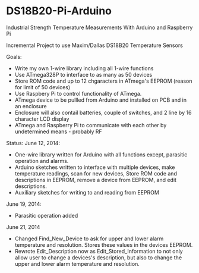 DS18B20-Pi-Arduino
==================

Industrial Strength Temperature Measurements With Arduino and Raspberry Pi

Incremental Project to use Maxim/Dallas DS18B20 Temperature Sensors

Goals:
* Write my own 1-wire library including all 1-wire functions
* Use ATmega328P to interface to as many as 50 devices
* Store ROM code and up to 12 chgaracters in ATmega's EEPROM (reason for limit of 50 devices)
* Use Raspbery Pi to control functionality of ATmega.
* ATmega device to be pullled from Arduino and installed on PCB and in an enclosure
* Enclosure will also contail batteries, couple of switches, and 2 line by 16 character LCD display
* ATmega and Raspberry Pi to communicate with each other by undetermined means - probably RF

Status:
  June 12, 2014:  
  *  One-wire library written for Arduino with all functions except, parasitic operation and alarms.
  *  Arduino sketches written to interface with multiple devices, make temperature readings, scan for new devices,
  Store ROM code and descriptions in EEPROM, remove a device from EEPROM, and edit descriptions.
  *  Auxiliary sketches for writing to and reading from EEPROM

  June 19, 2014:
  *  Parasitic operation added

  June 21, 2014
  *  Changed Find_New_Device to ask for upper and lower alarm temperature and resolution.  Stores these values
  in the devices EEPROM.
  *  Rewrote Edit_Description now as Edit_Stored_Information to not only allow user to change a devices's
  description, but also to change the upper and lower alarm temperature and resolution.

